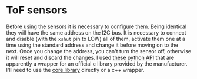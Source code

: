 # ToF sensors

Before using the sensors it is necessary to configure them. Being identical they will have the same address on the I2C bus. It is necessary to connect and disable (with the `xshut` pin to LOW) all of them, activate them one at a time using the standard address and change it before moving on to the next. Once you change the address, you can't turn the sensor off, otherwise it will reset and discard the changes.
I used [these python API](https://github.com/pimoroni/VL53L0X-python/tree/master/python) that are apparently a wrapper for an official c library provided by the manufacturer. I'll need to use the [core library](http://www.st.com/content/st_com/en/products/embedded-software/proximity-sensors-software/stsw-img005.html) directly or a c++ wrapper.